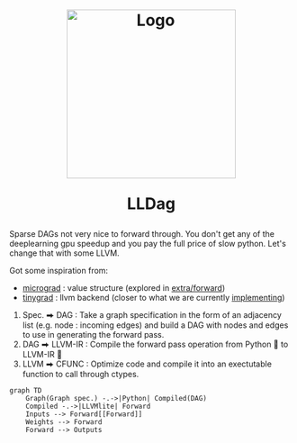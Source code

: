 <h1 align="center">
    <img width="300" alt="Logo" src="https://user-images.githubusercontent.com/3115640/212187960-7bcd5966-d67b-4e20-b598-234fe8056569.png">
    <p align="center">LLDag</p>
</h1>

Sparse DAGs not very nice to forward through. You don't get any of the deeplearning gpu speedup and you pay the full price of slow python. Let's change that with some LLVM.

Got some inspiration from:
- [micrograd](https://github.com/karpathy/micrograd) : value structure (explored in [extra/forward](https://github.com/lfrati/lldag/blob/main/extra/forward.py))
- [tinygrad](https://github.com/geohot/tinygrad) : llvm backend (closer to what we are currently [implementing](https://github.com/lfrati/lldag/blob/main/sparse_forward.py))

1. Spec. ⮕ DAG : Take a graph specification in the form of an adjacency list (e.g. node : incoming edges) and build a DAG with nodes and edges to use in generating the forward pass.
2. DAG ⮕ LLVM-IR : Compile the forward pass operation from Python 🐍 to LLVM-IR 🐉
3. LLVM ⮕ CFUNC : Optimize code and compile it into an exectutable function to call through ctypes.

```mermaid
graph TD
    Graph(Graph spec.) -.->|Python| Compiled(DAG)
    Compiled -.->|LLVMlite| Forward
    Inputs --> Forward[[Forward]]
    Weights --> Forward
    Forward --> Outputs
```
